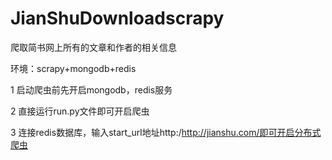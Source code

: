# JianShuDownloadscrapy 
爬取简书网上所有的文章和作者的相关信息

环境：scrapy+mongodb+redis

1 启动爬虫前先开启mongodb，redis服务

2 直接运行run.py文件即可开启爬虫

3 连接redis数据库，输入start_url地址http:/http://jianshu.com/即可开启分布式爬虫
